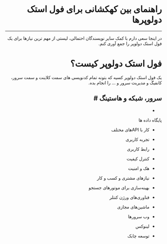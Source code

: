 <div dir="rtl">

# راهنمای بین کهکشانی برای فول استک دولوپرها
________________________________________

در اینجا سعی دارم با کمک سایر نویسندگان احتمالی، لیستی از مهم ترین نیازها برای یک فول استک دولوپر را جمع آوری کنم.

# فول استک دولوپر کیست؟
یک فول استک دولوپر کسیه که بتونه  تمام کدنویسی های سمت کلاینت و سمت سرور، کانفیگ و مدیریت سرور و ... را انجام بده.

سرور، شبکه و هاستینگ # 
-
-

پایگاه داده ها

-	کار با  APIهای مختلف

-	تجربه کاربری

-	رابط کاربری

-	کنترل کیفیت

-	هک و امنیت

-	نیازهای مشتری و کسب و کار

-	بهینه‌سازی برای موتورهای جستجو 

-	فناوری‌های ورژن کنتلر 

-	ماشین‌های مجازی

-	وب‌ سرورها

-	لینوکس 

-	توسعه چابک


